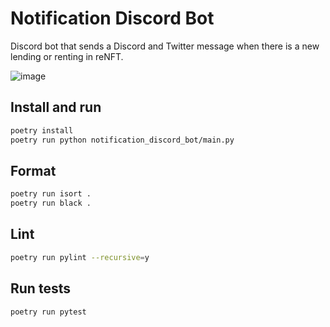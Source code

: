 # Notification Discord Bot

Discord bot that sends a Discord and Twitter message when there is a new lending or renting in reNFT.

![image](https://github.com/re-nft/notification-discord-bot/assets/38793207/46879a9d-8b56-4373-a88b-69d79b8c8d98)

## Install and run

```bash
poetry install
poetry run python notification_discord_bot/main.py
```

## Format

```bash
poetry run isort .
poetry run black .
```

## Lint

```bash
poetry run pylint --recursive=y
```

## Run tests

```bash
poetry run pytest
```
